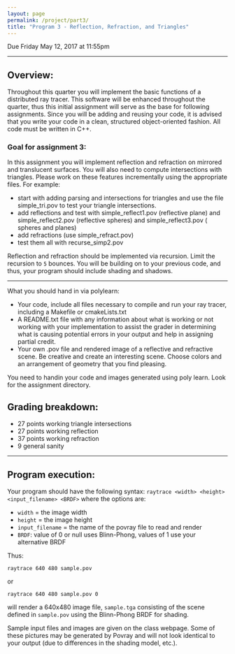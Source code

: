 ```yaml
---
layout: page
permalink: /project/part3/
title: "Program 3 - Reflection, Refraction, and Triangles"
---
```


Due Friday May 12, 2017 at 11:55pm

---

## Overview:

Throughout this quarter you will implement the basic functions of a distributed ray tracer.
This software will be enhanced throughout the quarter, thus this initial assignment will serve as the base for following assignments.
Since you will be adding and reusing your code, it is advised that you write your code in a clean, structured object-oriented fashion.
All code must be written in C++.

### Goal for assignment 3:

In this assignment you will implement reflection and refraction on mirrored and translucent surfaces.
You will also need to compute intersections with triangles.
Please work on these features incrementally using the appropriate files.
For example:

- start with adding parsing and intersections for triangles and use the file simple_tri.pov to test your triangle intersections.
- add reflections and test with simple_reflect1.pov (reflective plane) and simple_reflect2.pov (reflective spheres) and simple_reflect3.pov ( spheres and planes)
- add refractions (use simple_refract.pov) <and additional refraction file tests to be determined>
- test them all with recurse_simp2.pov <and additional files to be determined>

Reflection and refraction should be implemented via recursion.
Limit the recursion to `5` bounces.
You will be building on to your previous code, and thus, your program should include shading and shadows.

---

What you should hand in via polylearn:

- Your code, include all files necessary to compile and run your ray tracer, including a Makefile or cmakeLists.txt
- A README.txt file with any information about what is working or not working with your implementation to assist the grader in determining what is causing potential errors in your output and help in assigning partial credit.
- Your own .pov file and rendered image of a reflective and refractive scene.  Be creative and create an interesting scene.  Choose colors and an arrangement of geometry that you find pleasing.

You need to handin your code and images generated using poly learn.  Look for the assignment directory.

## Grading breakdown:
- 27 points working triangle intersections
- 27 points working reflection
- 37 points working refraction
- 9  general sanity

---

## Program execution:

Your program should have the following syntax:
  `raytrace <width> <height> <input_filename> <BRDF>`
where the options are:
  - `width` = the image width
  - `height` = the image height
  - `input_filename` = the name of the povray file to read and render
  - `BRDF`: value of 0 or null uses Blinn-Phong, values of 1 use your alternative BRDF

Thus:

  `raytrace 640 480 sample.pov`

or

  `raytrace 640 480 sample.pov 0`

will render a 640x480 image file, `sample.tga` consisting of the scene defined in `sample.pov` using the Blinn-Phong BRDF for shading.

Sample input files and images are given on the class webpage.
Some of these pictures may be generated by Povray and will not look identical to your output (due to differences in the shading model, etc.).
